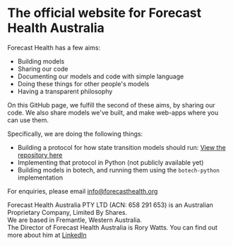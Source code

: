 # The official website for Forecast Health Australia

Forecast Health has a few aims:
- Building models
- Sharing our code
- Documenting our models and code with simple language
- Doing these things for other people's models
- Having a transparent philosophy

On this GitHub page, we fulfill the second of these aims, by sharing our code.
We also share models we've built, and make web-apps where you can use them.

Specifically, we are doing the following things:
- Building a protocol for how state transition models should run: [View the repository here](https://github.com/ForecastHealth/botech-protocol)
- Implementing that protocol in Python (not publicly available yet)
- Building models in botech, and running them using the `botech-python` implementation

For enquiries, please email info@forecasthealth.org

Forecast Health Australia PTY LTD (ACN: 658 291 653) is an Australian Proprietary Company, Limited By Shares.  
We are based in Fremantle, Western Australia.   
The Director of Forecast Health Australia is Rory Watts. You can find out more about him at [LinkedIn](https://au.linkedin.com/in/rory-watts)  
